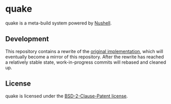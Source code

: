 # quake

quake is a meta-build system powered by [Nushell](https://www.nushell.sh/).

## Development

This repository contains a rewrite of the [original implementation](https://github.com/quake-build/quake), which will eventually become a mirror of this repository.
After the rewrite has reached a relatively stable state, work-in-progress commits will rebased and cleaned up.

## License

quake is licensed under the [BSD-2-Clause-Patent license](./LICENSE).
